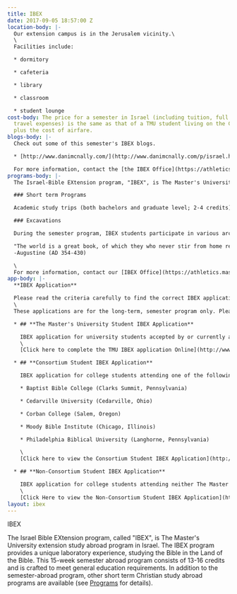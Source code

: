 ```yaml
---
title: IBEX
date: 2017-09-05 18:57:00 Z
location-body: |-
  Our extension campus is in the Jerusalem vicinity.\
  \
  Facilities include:

  * dormitory

  * cafeteria

  * library

  * classroom

  * student lounge
cost-body: The price for a semester in Israel (including tuition, full board and class-related
  travel expenses) is the same as that of a TMU student living on the California campus,
  plus the cost of airfare.
blogs-body: |-
  Check out some of this semester's IBEX blogs.

  * [http://www.danimcnally.com/](http://www.danimcnally.com/p/israel.html)

  For more information, contact the [the IBEX Office](https://athletics.masters.edu/academics/undergraduate/ibex/ibex-office.aspx).
programs-body: |-
  The Israel-Bible EXtension program, "IBEX", is The Master's University extension program in Israel. IBEX is a 15-week semester abroad program which provides a quality educational opportunity for students who wish to enhance their knowledge of the geographical, historical, archaeological, and cultural understanding of the land of Israel, both ancient and modern. Classroom lectures are integrated with frequent field trips; together, these expose the student to every corner of the land and to every period of the history of the people of that land. The student's educational experience, as well as his or her personal maturation, is significantly enhanced by the cross-cultural experience which the semester-abroad program provides.

  ### Short term Programs

  Academic study trips (both bachelors and graduate level; 2-4 credits) are sometimes offered during the summer months between regular semesters.

  ### Excavations

  During the semester program, IBEX students participate in various archaeological excavations at ancient sites associated with Biblical events. Participants in short term trips often are able to participate in a "Dig for a Day."

  "The world is a great book, of which they who never stir from home read only a page."\
  -Augustine (AD 354-430)

  \
  For more information, contact our [IBEX Office](https://athletics.masters.edu/%7BlocalLink:1924%7D "IBEX Office").
app-body: |-
  **IBEX Application**

  Please read the criteria carefully to find the correct IBEX application that fits your academic situation. This program is open to undergraduate college students of sophomore standing or higher only.**\
  \
  These applications are for the long-term, semester program only. Please [contact the IBEX Office](https://athletics.masters.edu/%7BlocalLink:1924%7D "IBEX Office") for information on short-term trips.**

  * ## **The Master's University Student IBEX Application**

    IBEX application for university students accepted by or currently attending The Master's University\
    \
    [Click here to complete the TMU IBEX application Online](http://www.formstack.com/forms/masters-Ibex_Application)\

  * ## **Consortium Student IBEX Application**

    IBEX application for college students attending one of the following colleges:\

    * Baptist Bible College (Clarks Summit, Pennsylvania)

    * Cedarville University (Cedarville, Ohio)

    * Corban College (Salem, Oregon)

    * Moody Bible Institute (Chicago, Illinois)

    * Philadelphia Biblical University (Langhorne, Pennsylvania)

    \
    [Click here to view the Consortium Student IBEX Application](http://www2.masters.edu/w/GetHostedFile.ashx?Consortium_Application.pdf&Id=9)\

  * ## **Non-Consortium Student IBEX Application**

    IBEX application for college students attending neither The Master's University nor an IBEX consortium college (see above).\
    \
    [Click Here to view the Non-Consortium Student IBEX Application](http://www2.masters.edu/w/GetHostedFile.ashx?Non-Consortium\+Application.pdf&Id=10)
layout: ibex
---
```


IBEX

The Israel Bible EXtension program, called "IBEX", is The Master's University extension study abroad program in Israel. The IBEX program provides a unique laboratory experience, studying the Bible in the Land of the Bible. This 15-week semester abroad program consists of 13-16 credits and is crafted to meet general education requirements. In addition to the semester-abroad program, other short term Christian study abroad programs are available (see [Programs](http://masters.edu/academics/undergraduate/ibex/programs/) for details).
